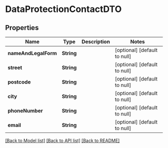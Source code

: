 # DataProtectionContactDTO
## Properties

| Name | Type | Description | Notes |
|------------ | ------------- | ------------- | -------------|
| **nameAndLegalForm** | **String** |  | [optional] [default to null] |
| **street** | **String** |  | [optional] [default to null] |
| **postcode** | **String** |  | [optional] [default to null] |
| **city** | **String** |  | [optional] [default to null] |
| **phoneNumber** | **String** |  | [optional] [default to null] |
| **email** | **String** |  | [optional] [default to null] |

[[Back to Model list]](../README.md#documentation-for-models) [[Back to API list]](../README.md#documentation-for-api-endpoints) [[Back to README]](../README.md)

